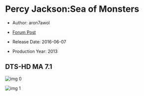 # Percy Jackson:Sea of Monsters

* Author: aron7awol

* [Forum Post](https://www.avsforum.com/threads/bass-eq-for-filtered-movies.2995212/post-58316866)

* Release Date: 2016-06-07
* Production Year: 2013

## DTS-HD MA 7.1

![img 0](https://i.imgur.com/qVyEJvC.jpg)

![img 1](https://i.imgur.com/ys1ZyXt.jpg)

